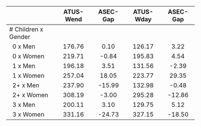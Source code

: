 
|                      |    ATUS-Wend |     ASEC-Gap |    ATUS-Wday |     ASEC-Gap |
| -------------------- | :----------: | :----------: | :----------: | :----------: |
| # Children x Gender  |              |              |              |              |
| &nbsp;&nbsp;0 x Men  |       176.76 |         0.10 |       126.17 |         3.22 |
| &nbsp;&nbsp;0 x Women |       219.71 |        -0.84 |       195.83 |         4.54 |
| &nbsp;&nbsp;1 x Men  |       196.18 |         3.51 |       131.56 |        -2.39 |
| &nbsp;&nbsp;1 x Women |       257.04 |        18.05 |       223.77 |        29.35 |
| &nbsp;&nbsp;2+ x Men |       237.90 |       -15.99 |       132.98 |        -0.48 |
| &nbsp;&nbsp;2+ x Women |       308.19 |        -3.00 |       295.28 |       -12.86 |
| &nbsp;&nbsp;3 x Men  |       200.11 |         3.10 |       129.75 |         5.12 |
| &nbsp;&nbsp;3 x Women |       331.16 |       -24.73 |       327.15 |       -18.50 |

